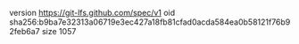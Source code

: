 version https://git-lfs.github.com/spec/v1
oid sha256:b9ba7e32313a06719e3ec427a18fb81cfad0acda584ea0b58121f76b92feb6a7
size 1057
